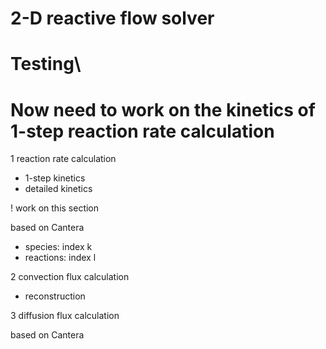 # 2-D reactive flow solver
# Testing\\
# Now need to work on the kinetics of 1-step reaction rate calculation

1 reaction rate calculation
- 1-step kinetics
- detailed kinetics

! work on this section

based on Cantera
- species: index k
- reactions: index l

2 convection flux calculation

- reconstruction

3 diffusion flux calculation

based on Cantera
